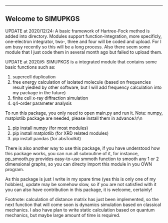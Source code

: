 ---------------------
Welcome to SIMUPKGS
---------------------

UPDATE at 2020/12/24:
A basic framework of Hartree-Fock method is added into directory. Modules support function-integration, more specificly, one-electron integrator, two-, three and four will be coded and upload. For I am busy recently so this will be a long process.
Also there seem some module that I just code them in several month ago but failed to upload them.

UPDATE at 2020/6:
SIMUPKGS is a integrated module that contains some basic functions such as:
1) supercell duplication
2) free energy calculation of isolated molecule (based on frequencies result yiedled by other software, but I will add frequency calculation into my package in the future)
3) finite cell x-ray diffraction simulation
4) q4-order parameter analysis

To run this package, you only need to open main.py and run it. Note: numpy, matplotlib package are needed, please install them in advance:\r\n
1) pip install numpy (for most modules)
2) pip install matplotlib (for XRD related modules)
3) pip install pandas (for absToolkit)

There is also another way to use this package, if you have understood how this package works, you can run all subroutine of it, for instance, pp_smooth.py provides easy-to-use smmoth function to smooth any 1 or 2 dimensional graphs, so you can directy import this module in you OWN program.

As this package is just I write in my spare time (yes this is only one of my hobbies), update may be somehow slow, so if you are not satisfied with it you can also have contribution in this package, it is welcome, certainly!

Footnote: calculation of distance matrix has just been implemented, so the next function that will come soon is dynamics simulation based on classical mechanics. I also have plan to write static calculation based on quantum mechanics, but maybe large amount of time is required.
